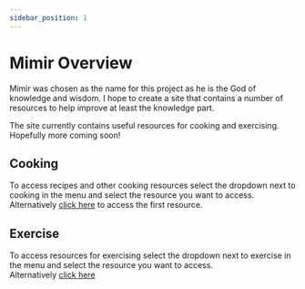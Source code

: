 ```yaml
---
sidebar_position: 1
---
```


# Mimir Overview

Mimir was chosen as the name for this project as he is the God of knowledge and wisdom.
I hope to create a site that contains a number of resources to help improve at least the
knowledge part.  

The site currently contains useful resources for cooking and exercising.  
Hopefully more coming soon!

## Cooking
To access recipes and other cooking resources select the dropdown next to cooking in the menu
and select the resource you want to access.  
Alternatively [click here](Cooking/Introduction) 
to access the first resource.

## Exercise
To access resources for exercising select the dropdown next to exercise in the menu
and select the resource you want to access.  
Alternatively [click here](Exercise/Introduction)
